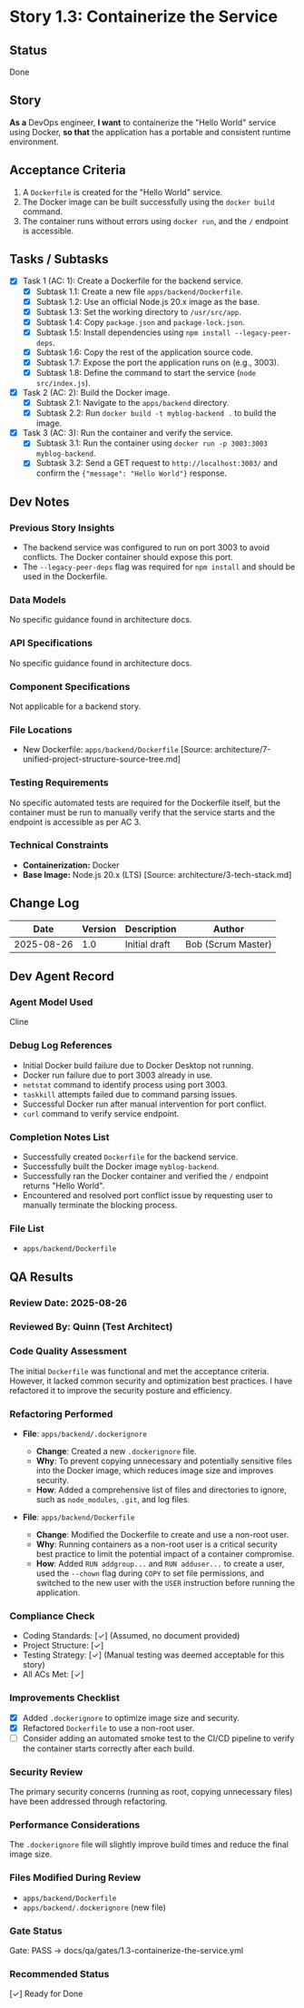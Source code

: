 # Story 1.3: Containerize the Service

## Status
Done

## Story
**As a** DevOps engineer,
**I want** to containerize the "Hello World" service using Docker,
**so that** the application has a portable and consistent runtime environment.

## Acceptance Criteria
1. A `Dockerfile` is created for the "Hello World" service.
2. The Docker image can be built successfully using the `docker build` command.
3. The container runs without errors using `docker run`, and the `/` endpoint is accessible.

## Tasks / Subtasks
- [x] Task 1 (AC: 1): Create a Dockerfile for the backend service.
  - [x] Subtask 1.1: Create a new file `apps/backend/Dockerfile`.
  - [x] Subtask 1.2: Use an official Node.js 20.x image as the base.
  - [x] Subtask 1.3: Set the working directory to `/usr/src/app`.
  - [x] Subtask 1.4: Copy `package.json` and `package-lock.json`.
  - [x] Subtask 1.5: Install dependencies using `npm install --legacy-peer-deps`.
  - [x] Subtask 1.6: Copy the rest of the application source code.
  - [x] Subtask 1.7: Expose the port the application runs on (e.g., 3003).
  - [x] Subtask 1.8: Define the command to start the service (`node src/index.js`).
- [x] Task 2 (AC: 2): Build the Docker image.
  - [x] Subtask 2.1: Navigate to the `apps/backend` directory.
  - [x] Subtask 2.2: Run `docker build -t myblog-backend .` to build the image.
- [x] Task 3 (AC: 3): Run the container and verify the service.
  - [x] Subtask 3.1: Run the container using `docker run -p 3003:3003 myblog-backend`.
  - [x] Subtask 3.2: Send a GET request to `http://localhost:3003/` and confirm the `{"message": "Hello World"}` response.

## Dev Notes
### Previous Story Insights
- The backend service was configured to run on port 3003 to avoid conflicts. The Docker container should expose this port.
- The `--legacy-peer-deps` flag was required for `npm install` and should be used in the Dockerfile.

### Data Models
No specific guidance found in architecture docs.

### API Specifications
No specific guidance found in architecture docs.

### Component Specifications
Not applicable for a backend story.

### File Locations
- New Dockerfile: `apps/backend/Dockerfile`
[Source: architecture/7-unified-project-structure-source-tree.md]

### Testing Requirements
No specific automated tests are required for the Dockerfile itself, but the container must be run to manually verify that the service starts and the endpoint is accessible as per AC 3.

### Technical Constraints
- **Containerization:** Docker
- **Base Image:** Node.js 20.x (LTS)
[Source: architecture/3-tech-stack.md]

## Change Log
| Date | Version | Description | Author |
|---|---|---|---|
| 2025-08-26 | 1.0 | Initial draft | Bob (Scrum Master) |

## Dev Agent Record
### Agent Model Used
Cline

### Debug Log References
- Initial Docker build failure due to Docker Desktop not running.
- Docker run failure due to port 3003 already in use.
- `netstat` command to identify process using port 3003.
- `taskkill` attempts failed due to command parsing issues.
- Successful Docker run after manual intervention for port conflict.
- `curl` command to verify service endpoint.

### Completion Notes List
- Successfully created `Dockerfile` for the backend service.
- Successfully built the Docker image `myblog-backend`.
- Successfully ran the Docker container and verified the `/` endpoint returns "Hello World".
- Encountered and resolved port conflict issue by requesting user to manually terminate the blocking process.

### File List
- `apps/backend/Dockerfile`

## QA Results

### Review Date: 2025-08-26

### Reviewed By: Quinn (Test Architect)

### Code Quality Assessment
The initial `Dockerfile` was functional and met the acceptance criteria. However, it lacked common security and optimization best practices. I have refactored it to improve the security posture and efficiency.

### Refactoring Performed

- **File**: `apps/backend/.dockerignore`
  - **Change**: Created a new `.dockerignore` file.
  - **Why**: To prevent copying unnecessary and potentially sensitive files into the Docker image, which reduces image size and improves security.
  - **How**: Added a comprehensive list of files and directories to ignore, such as `node_modules`, `.git`, and log files.

- **File**: `apps/backend/Dockerfile`
  - **Change**: Modified the Dockerfile to create and use a non-root user.
  - **Why**: Running containers as a non-root user is a critical security best practice to limit the potential impact of a container compromise.
  - **How**: Added `RUN addgroup...` and `RUN adduser...` to create a user, used the `--chown` flag during `COPY` to set file permissions, and switched to the new user with the `USER` instruction before running the application.

### Compliance Check

- Coding Standards: [✓] (Assumed, no document provided)
- Project Structure: [✓]
- Testing Strategy: [✓] (Manual testing was deemed acceptable for this story)
- All ACs Met: [✓]

### Improvements Checklist

- [x] Added `.dockerignore` to optimize image size and security.
- [x] Refactored `Dockerfile` to use a non-root user.
- [ ] Consider adding an automated smoke test to the CI/CD pipeline to verify the container starts correctly after each build.

### Security Review
The primary security concerns (running as root, copying unnecessary files) have been addressed through refactoring.

### Performance Considerations
The `.dockerignore` file will slightly improve build times and reduce the final image size.

### Files Modified During Review
- `apps/backend/Dockerfile`
- `apps/backend/.dockerignore` (new file)

### Gate Status
Gate: PASS → docs/qa/gates/1.3-containerize-the-service.yml

### Recommended Status
[✓] Ready for Done
